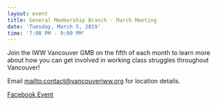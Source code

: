 ```yaml
---
layout: event
title: General Membership Branch · March Meeting
date: 'Tuesday, March 5, 2019'
time: '7:00 PM - 9:00 PM'
---
```


Join the IWW Vancouver GMB on the fifth of each month to learn more about how you can get involved in working class struggles throughout Vancouver!

Email <mailto:contact@vancouveriww.org> for location details.

[Facebook Event](https://www.facebook.com/events/216011546000677)
